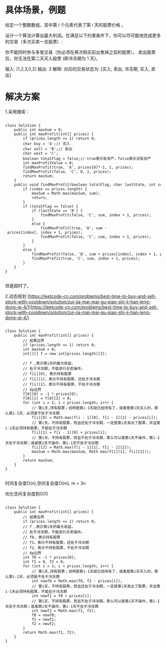 # 具体场景，例题
给定一个整数数组，其中第 i 个元素代表了第 i 天的股票价格 。

设计一个算法计算出最大利润。在满足以下约束条件下，你可以尽可能地完成更多的交易（多次买卖一支股票）:

你不能同时参与多笔交易（你必须在再次购买前出售掉之前的股票）。
卖出股票后，你无法在第二天买入股票 (即冷冻期为 1 天)。


输入: [1,2,3,0,2]
输出: 3 
解释: 对应的交易状态为: [买入, 卖出, 冷冻期, 买入, 卖出]

# 解决方案
1.采用搜索：
```

class Solution {
    public int maxSum = 0;
    public int maxProfit(int[] prices) {
        if (prices.length <= 1) return 0;
        char buy = 'A';// 买入
        char sell = 'B';// 卖出
        char wait = 'C';
        boolean totalFlag = false;// true表示有资产，false表示没有资产
        int maxProfitValue = 0;
        findMaxProfit(true, 'A', prices[0]*-1, 1, prices);
        findMaxProfit(false, 'C', 0, 1, prices);
        return maxSum;
    }
    public void findMaxProfit(boolean totalFlag, char lastState, int sum, int index, int[] prices) {
        if (index == prices.length) {
            maxSum = Math.max(maxSum, sum);
            return;
        }
        if (totalFlag == false) {
            if (lastState == 'B') {
                findMaxProfit(false, 'C', sum, index + 1, prices);
            } 
            else {
                findMaxProfit(true, 'A', sum - prices[index], index + 1, prices);
                findMaxProfit(false, 'C', sum, index + 1, prices);
            }
        }
        else {
            findMaxProfit(false, 'B', sum + prices[index], index + 1, prices);
            findMaxProfit(true, 'C', sum, index + 1, prices);
        }
    }
}


```

但是超时了。

2.动态规划
[https://leetcode-cn.com/problems/best-time-to-buy-and-sell-stock-with-cooldown/solution/zui-jia-mai-mai-gu-piao-shi-ji-han-leng-dong-qi-4/](https://leetcode-cn.com/problems/best-time-to-buy-and-sell-stock-with-cooldown/solution/zui-jia-mai-mai-gu-piao-shi-ji-han-leng-dong-qi-4/)

```

class Solution {
    public int maxProfit(int[] prices) {
        // 结果边界
        if (prices.length <= 1) return 0;
        int maxSum = 0;
        int[][] f = new int[prices.length][3];
        
        // f ,表示第i天的最大收益，
        // 处于冷冻期，不能进行买卖操作。
        // f[i][0], 表示持有股票
        // f[i][1]，表示不持有股票，还处于冷冻期
        // f[i][2]，表示不持有股票，不处于冷冻期
        // dp边界
        f[0][0] = -1 * prices[0];
        f[0][1] = f[0][2] = 0;
        for (int i = 1; i < prices.length; i++) {
            // 第i天,持有股票；说明是第i-1天就已经持有了，或者是第i天买入的，那么第i-1天，必须是不处于冷冻期
            f[i][0] = Math.max(f[i - 1][0], f[i - 1][2] - prices[i]);
            // 第i天，不持有股票，而且还处于冷冻期，一定是第i天卖出了股票，并且第i-1天必须持有股票，不能处于冷冻期
            f[i][1] = f[i - 1][0] + prices[i];
            // 第i天，不持有股票，而且不处于冷冻期，那么可以是第i天不操作，第i-1天处于冷冻期；或者第i天不操作，第i-1天不处于冷冻期
            f[i][2] = Math.max(f[i - 1][1], f[i - 1][2]);
            maxSum = Math.max(maxSum, Math.max(f[i][1], f[i][2]));
        }
        return maxSum;
    }
}


```

时间复杂度O(n),空间复杂度O(m), m = 3n

优化空间复杂度到O(1)
```

class Solution {
    public int maxProfit(int[] prices) {
        // 结果边界
        if (prices.length <= 1) return 0;
        // f ,表示第i天的最大收益，
        // 处于冷冻期，不能进行买卖操作。
        // f0, 表示持有股票
        // f1，表示不持有股票，还处于冷冻期
        // f2，表示不持有股票，不处于冷冻期
        // dp边界
        int f0 = -1 * prices[0];
        int f1 = 0, f2 = 0;
        for (int i = 1; i < prices.length; i++) {
            // 第i天,持有股票；说明是第i-1天就已经持有了，或者是第i天买入的，那么第i-1天，必须是不处于冷冻期
            int newf0 = Math.max(f0, f2 - prices[i]);
            // 第i天，不持有股票，而且还处于冷冻期，一定是第i天卖出了股票，并且第i-1天必须持有股票，不能处于冷冻期
            int newf1 = f0 + prices[i];
            // 第i天，不持有股票，而且不处于冷冻期，那么可以是第i天不操作，第i-1天处于冷冻期；或者第i天不操作，第i-1天不处于冷冻期
            int newf2 = Math.max(f1, f2);
            f0 = newf0;
            f1 = newf1;
            f2 = newf2; 
        }
        return Math.max(f1, f2);
    }
}


```